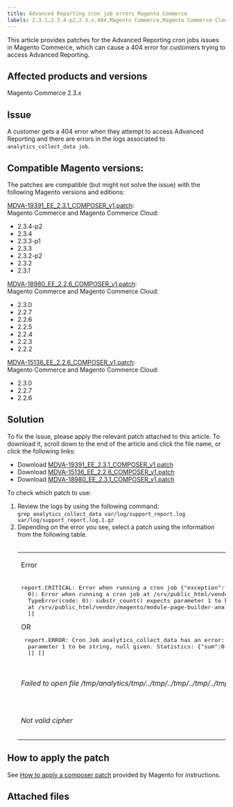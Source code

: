 ```yaml
---
title: Advanced Reporting cron job errors Magento Commerce
labels: 2.3.1,2.3.4-p2,2.3.x,404,Magento Commerce,Magento Commerce Cloud,advanced reporting,known issue,patch,troubleshooting
---
```


This article provides patches for the Advanced Reporting cron jobs issues in Magento Commerce, which can cause a 404 error for customers trying to access Advanced Reporting.

## Affected products and versions

Magento Commerce 2.3.x

## Issue

A customer gets a 404 error when they attempt to access Advanced Reporting and there are errors in the logs associated to `` analytics_collect_data job ``. 

## Compatible Magento versions:

The patches are compatible (but might not solve the issue) with the following Magento versions and editions:

[MDVA-19391\_EE\_2.3.1\_COMPOSER\_v1.patch](assets/MDVA-19391_EE_2.3.1_COMPOSER_v1.patch):  
Magento Commerce and Magento Commerce Cloud:

* 2.3.4-p2
* 2.3.4
* 2.3.3-p1
* 2.3.3
* 2.3.2-p2
* 2.3.2
* 2.3.1

[MDVA-18980\_EE\_2.2.6\_COMPOSER\_v1.patch](assets/MDVA-18980_EE_2.2.6_COMPOSER_v1.patch):  
Magento Commerce and Magento Commerce Cloud:

* 2.3.0
* 2.2.7
* 2.2.6
* 2.2.5
* 2.2.4
* 2.2.3
* 2.2.2

[MDVA-15136\_EE\_2.2.6\_COMPOSER\_v1.patch](assets/MDVA-15136_EE_2.2.6_COMPOSER_v1.patch):  
Magento Commerce and Magento Commerce Cloud:

* 2.3.0
* 2.2.7
* 2.2.6

## Solution

To fix the issue, please apply the relevant patch attached to this article. To download it, scroll down to the end of the article and click the file name, or click the following links:

* Download [MDVA-19391\_EE\_2.3.1\_COMPOSER\_v1.patch](assets/MDVA-19391_EE_2.3.1_COMPOSER_v1.patch)
* Download [MDVA-15136\_EE\_2.2.6\_COMPOSER\_v1.patch](assets/MDVA-15136_EE_2.2.6_COMPOSER_v1.patch)
* Download [MDVA-18980\_EE\_2.3.1\_COMPOSER\_v1.patch](assets/MDVA-18980_EE_2.2.6_COMPOSER_v1.patch)

To check which patch to use:

<ol><li>Review the logs by using the following command:<br/><code>grep analytics_collect_data var/log/support_report.log var/log/support_report.log.1.gz</code>
</li><li>Depending on the error you see, select a patch using the information from the following table.<br/><br/>
<table>
<tbody>
<tr>
<td>
<p>Error</p>
</td>
<td>Patch</td>
</tr>
<tr>
<td>
<pre class="language-clike">report.CRITICAL: Error when running a cron job {"exception":"[object] (RuntimeException(code:
  0): Error when running a cron job at /srv/public_html/vendor/magento/module-cron/Observer/ProcessCronQueueObserver.php:327,
  TypeError(code: 0): substr_count() expects parameter 1 to be string, null given
  at /srv/public_html/vendor/magento/module-page-builder-analytics/Model/ContentTypeUsageReportProvider.php:106)"}
  [] 
</pre>
OR
<pre class="language-clike"> report.ERROR: Cron Job analytics_collect_data has an error: substr_count() expects
  parameter 1 to be string, null given. Statistics: {"sum":0,"count":1,"realmem":0,"emalloc":0,"realmem_start":224919552,"emalloc_start":216398384}
  [] []
</pre>
<p> </p>
</td>
<td>Apply <a href="assets/MDVA-19391_EE_2.3.1_COMPOSER_v1.patch">MDVA-19391_EE_2.3.1_COMPOSER_v1.patch</a>, clear cache and wait 24 hours for the job to run again and try again.</td>
</tr>
<tr>
<td> 
<p><em>Failed to open file /tmp/analytics/tmp/../tmp/../tmp/../tmp/../tmp/../tmp/../tmp/../tmp/../tmp/../tmp/../tmp/../tmp/../tmp/../tmp/../tmp/../tmp/../tmp/../  </em></p>
</td>
<td>Apply <a href="assets/MDVA-15136_EE_2.2.6_COMPOSER_v1.patch">MDVA-15136_EE_2.2.6_COMPOSER_v1.patch</a>, clear cache and wait 24 hours for the job to run again and try again.   </td>
</tr>
<tr>
<td><em>Not valid cipher</em></td>
<td>Apply <a href="assets/MDVA-18980_EE_2.2.6_COMPOSER_v1.patch">MDVA-18980_EE_2.2.6_COMPOSER_v1.patch</a>, clear cache and wait 24 hours for the job to run again and try again. </td>
</tr>
</tbody>
</table>
</li></ol>

## How to apply the patch

See [How to apply a composer patch](https://support.magento.com/hc/en-us/articles/360028367731) provided by Magento for instructions.

## Attached files